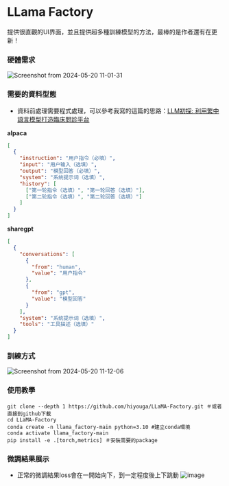 # LLama Factory
提供很直觀的UI界面，並且提供超多種訓練模型的方法，最棒的是作者還有在更新！

### 硬體需求
![Screenshot from 2024-05-20 11-01-31](https://github.com/JosephLi0419/Rookie-LLM-trainer/assets/89914044/4c5afe2a-9407-4a25-a23c-28024ba2eea8)



### 需要的資料型態
- 資料前處理需要程式處理，可以參考我寫的這篇的思路：[LLM初探: 利用繁中語言模型打造臨床問診平台](https://medium.com/@evauni419/llm%E5%88%9D%E6%8E%A2-%E5%88%A9%E7%94%A8%E7%B9%81%E4%B8%AD%E8%AA%9E%E8%A8%80%E6%A8%A1%E5%9E%8B%E6%89%93%E9%80%A0%E8%87%A8%E5%BA%8A%E5%95%8F%E8%A8%BA%E5%B9%B3%E5%8F%B0-8c5e7449d072)

**alpaca**
```json
[
  {
    "instruction": "用户指令（必填）",
    "input": "用户输入（选填）",
    "output": "模型回答（必填）",
    "system": "系统提示词（选填）",
    "history": [
      ["第一轮指令（选填）", "第一轮回答（选填）"],
      ["第二轮指令（选填）", "第二轮回答（选填）"]
    ]
  }
]
```
**sharegpt**
```json
[
  {
    "conversations": [
      {
        "from": "human",
        "value": "用户指令"
      },
      {
        "from": "gpt",
        "value": "模型回答"
      }
    ],
    "system": "系统提示词（选填）",
    "tools": "工具描述（选填）"
  }
]
```
### 訓練方式
![Screenshot from 2024-05-20 11-12-06](https://github.com/JosephLi0419/Rookie-LLM-trainer/assets/89914044/b5ad8942-2a17-410c-a4c7-35538ed8e00e)

### 使用教學
```
git clone --depth 1 https://github.com/hiyouga/LLaMA-Factory.git ＃或者直接到github下載
cd LLaMA-Factory
conda create -n llama_factory-main python=3.10 #建立conda環境
conda activate llama_factory-main
pip install -e .[torch,metrics] ＃安裝需要的package
```
### 微調結果展示
- 正常的微調結果loss會在一開始向下，到一定程度後上下跳動
![image](https://github.com/JosephLi0419/Rookie-LLM-trainer/assets/89914044/f77b05b1-9f89-4fab-be4d-399b7bd30c14)
